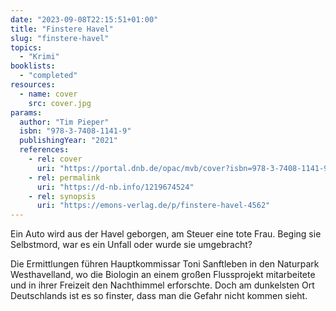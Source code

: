 ```yaml
---
date: "2023-09-08T22:15:51+01:00"
title: "Finstere Havel"
slug: "finstere-havel"
topics:
  - "Krimi"
booklists:
  - "completed"
resources:
  - name: cover
    src: cover.jpg
params:
  author: "Tim Pieper"
  isbn: "978-3-7408-1141-9"
  publishingYear: "2021"
  references:
    - rel: cover
      uri: "https://portal.dnb.de/opac/mvb/cover?isbn=978-3-7408-1141-9"
    - rel: permalink
      uri: "https://d-nb.info/1219674524"
    - rel: synopsis
      uri: "https://emons-verlag.de/p/finstere-havel-4562"
---
```

Ein Auto wird aus der Havel geborgen, am Steuer eine tote Frau. Beging sie 
Selbstmord, war es ein Unfall oder wurde sie umgebracht?

Die Ermittlungen führen Hauptkommissar Toni Sanftleben in den Naturpark 
Westhavelland, wo die Biologin an einem großen Flussprojekt mitarbeitete und in 
ihrer Freizeit den Nachthimmel erforschte. Doch am dunkelsten Ort Deutschlands 
ist es so finster, dass man die Gefahr nicht kommen sieht.